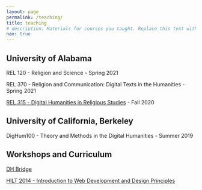 ```yaml
---
layout: page
permalink: /teaching/
title: teaching
# description: Materials for courses you taught. Replace this text with your description.
nav: true
---
```

<!-- 
For now, this page is assumed to be a static description of your courses. You can convert it to a collection similar to `_projects/` so that you can have a dedicated page for each course.

Organize your courses by years, topics, or universities, however you like! -->

## University of Alabama

REL 120 - Religion and Science - Spring 2021

REL 370 - Religion and Communication: Digital Texts in the Humanities - Spring 2021

[REL 315 - Digital Humanities in Religious Studies](https://blogs.religion.ua.edu/rel315/) - Fall 2020

## University of California, Berkeley

DigHum100 - Theory and Methods in the Digital Humanities - Summer 2019

## Workshops and Curriculum

[DH Bridge](http://dhbridge.org/)

[HILT 2014 - Introduction to Web Development and Design Principles](http://dhtraining.org/hilt/course/introduction-to-web-development-design-and-principles/)